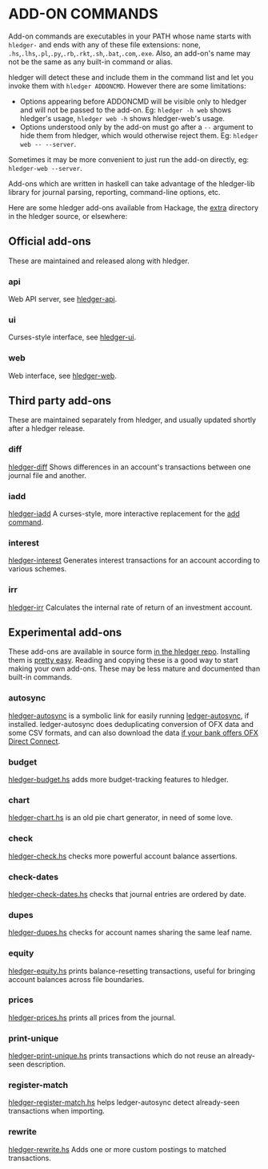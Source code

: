 # ADD-ON COMMANDS

Add-on commands are executables in your PATH whose name starts with
`hledger-` and ends with any of these file extensions:
none, `.hs`,`.lhs`,`.pl`,`.py`,`.rb`,`.rkt`,`.sh`,`.bat`,`.com`,`.exe`.
Also, an add-on's name may not be the same as any built-in command or alias.

hledger will detect these and include them in the command list and let
you invoke them with `hledger ADDONCMD`. However there are some limitations:

- Options appearing before ADDONCMD will be visible only to hledger and will not be passed to the add-on.
  Eg: `hledger -h web` shows hledger's usage, `hledger web -h` shows hledger-web's usage.
- Options understood only by the add-on must go after a `--` argument to hide them from hledger, which would otherwise reject them.
  Eg: `hledger web -- --server`.

Sometimes it may be more convenient to just run the add-on directly, eg: `hledger-web --server`.

Add-ons which are written in haskell can take advantage of the hledger-lib library
for journal parsing, reporting, command-line options, etc.

Here are some hledger add-ons available from Hackage, 
the [extra](https://github.com/simonmichael/hledger/tree/master/extra) directory in the hledger source,
or elsewhere:

## Official add-ons

These are maintained and released along with hledger.   

### api
Web API server, see [hledger-api](hledger-api.html).

### ui
Curses-style interface, see [hledger-ui](hledger-ui.html).

### web
Web interface, see [hledger-web](hledger-web.html).

## Third party add-ons

These are maintained separately from hledger, and usually updated shortly after a hledger release.

### diff

[hledger-diff](http://hackage.haskell.org/package/hledger-diff)
Shows differences in an account's transactions between one journal file and another.

### iadd

[hledger-iadd](http://hackage.haskell.org/package/hledger-iadd)
A curses-style, more interactive replacement for the [add command](/hledger.html#add). 

### interest

[hledger-interest](http://hackage.haskell.org/package/hledger-interest)
Generates interest transactions for an account according to various schemes. 

### irr
[hledger-irr](http://hackage.haskell.org/package/hledger-irr)
Calculates the internal rate of return of an investment account.

## Experimental add-ons
  
These add-ons are available in source form 
[in the hledger repo](https://github.com/simonmichael/hledger/tree/master/bin). 
Installing them is [pretty easy](/download.html#d).
Reading and copying these is a good way to start making your own add-ons.
These may be less mature and documented than built-in commands.

### autosync

[hledger-autosync](https://github.com/simonmichael/hledger/blob/master/bin/hledger-autosync) 
is a symbolic link for easily running 
[ledger-autosync](https://pypi.python.org/pypi/ledger-autosync), if installed. 
ledger-autosync does deduplicating conversion of OFX data and some CSV formats,
and can also download the data 
[if your bank offers OFX Direct Connect](http://wiki.gnucash.org/wiki/OFX_Direct_Connect_Bank_Settings). 

### budget

[hledger-budget.hs](https://github.com/simonmichael/hledger/blob/master/bin/hledger-budget.hs#L10)
adds more budget-tracking features to hledger.

### chart

[hledger-chart.hs](https://github.com/simonmichael/hledger/blob/master/bin/hledger-chart.hs#L47)
is an old pie chart generator, in need of some love.

### check

[hledger-check.hs](https://github.com/simonmichael/hledger/blob/master/bin/hledger-check.hs)
checks more powerful account balance assertions.

### check-dates

[hledger-check-dates.hs](https://github.com/simonmichael/hledger/blob/master/bin/hledger-check-dates.hs#L15)
checks that journal entries are ordered by date.

### dupes

[hledger-dupes.hs](https://github.com/simonmichael/hledger/blob/master/bin/hledger-dupes.hs#L21)
checks for account names sharing the same leaf name.

### equity

[hledger-equity.hs](https://github.com/simonmichael/hledger/blob/master/bin/hledger-equity.hs#L17)
prints balance-resetting transactions, useful for bringing account balances across file boundaries. 

### prices

[hledger-prices.hs](https://github.com/simonmichael/hledger/blob/master/bin/hledger-prices.hs)
prints all prices from the journal.

### print-unique

[hledger-print-unique.hs](https://github.com/simonmichael/hledger/blob/master/bin/hledger-print-unique.hs#L15)
prints transactions which do not reuse an already-seen description.

### register-match

[hledger-register-match.hs](https://github.com/simonmichael/hledger/blob/master/bin/hledger-register-match.hs#L23)
helps ledger-autosync detect already-seen transactions when importing.

### rewrite

[hledger-rewrite.hs](https://github.com/simonmichael/hledger/blob/master/bin/hledger-rewrite.hs#L28)
Adds one or more custom postings to matched transactions.

